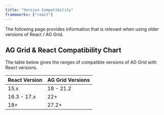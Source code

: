```yaml
---
title: "Version Compatibility"
frameworks: ["react"]
---
```


The following page provides information that is relevant when using older versions of React / AG Grid.

 ## AG Grid & React Compatibility Chart

 The table below gives the ranges of compatible versions of AG Grid with React versions.
 
| React Version | AG Grid Versions |
| ------------- | ---------------- |
| 15.x          | 18 - 21.2        |
| 16.3 - 17.x   | 22+              |
| 18+           | 27.2+            |